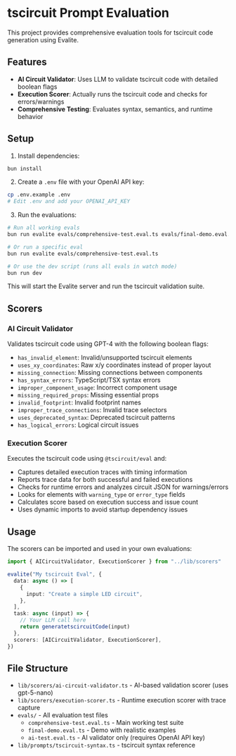 # tscircuit Prompt Evaluation

This project provides comprehensive evaluation tools for tscircuit code generation using Evalite.

## Features

- **AI Circuit Validator**: Uses LLM to validate tscircuit code with detailed boolean flags
- **Execution Scorer**: Actually runs the tscircuit code and checks for errors/warnings
- **Comprehensive Testing**: Evaluates syntax, semantics, and runtime behavior

## Setup

1. Install dependencies:

```bash
bun install
```

2. Create a `.env` file with your OpenAI API key:

```bash
cp .env.example .env
# Edit .env and add your OPENAI_API_KEY
```

3. Run the evaluations:

```bash
# Run all working evals
bun run evalite evals/comprehensive-test.eval.ts evals/final-demo.eval.ts

# Or run a specific eval
bun run evalite evals/comprehensive-test.eval.ts

# Or use the dev script (runs all evals in watch mode)
bun run dev
```

This will start the Evalite server and run the tscircuit validation suite.

## Scorers

### AI Circuit Validator

Validates tscircuit code using GPT-4 with the following boolean flags:

- `has_invalid_element`: Invalid/unsupported tscircuit elements
- `uses_xy_coordinates`: Raw x/y coordinates instead of proper layout
- `missing_connection`: Missing connections between components
- `has_syntax_errors`: TypeScript/TSX syntax errors
- `improper_component_usage`: Incorrect component usage
- `missing_required_props`: Missing essential props
- `invalid_footprint`: Invalid footprint names
- `improper_trace_connections`: Invalid trace selectors
- `uses_deprecated_syntax`: Deprecated tscircuit patterns
- `has_logical_errors`: Logical circuit issues

### Execution Scorer

Executes the tscircuit code using `@tscircuit/eval` and:

- Captures detailed execution traces with timing information
- Reports trace data for both successful and failed executions
- Checks for runtime errors and analyzes circuit JSON for warnings/errors
- Looks for elements with `warning_type` or `error_type` fields
- Calculates score based on execution success and issue count
- Uses dynamic imports to avoid startup dependency issues

## Usage

The scorers can be imported and used in your own evaluations:

```typescript
import { AICircuitValidator, ExecutionScorer } from "../lib/scorers"

evalite("My tscircuit Eval", {
  data: async () => [
    {
      input: "Create a simple LED circuit",
    },
  ],
  task: async (input) => {
    // Your LLM call here
    return generatetscircuitCode(input)
  },
  scorers: [AICircuitValidator, ExecutionScorer],
})
```

## File Structure

- `lib/scorers/ai-circuit-validator.ts` - AI-based validation scorer (uses gpt-5-nano)
- `lib/scorers/execution-scorer.ts` - Runtime execution scorer with trace capture
- `evals/` - All evaluation test files
  - `comprehensive-test.eval.ts` - Main working test suite
  - `final-demo.eval.ts` - Demo with realistic examples
  - `ai-test.eval.ts` - AI validator only (requires OpenAI API key)
- `lib/prompts/tscircuit-syntax.ts` - tscircuit syntax reference
